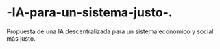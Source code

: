# -IA-para-un-sistema-justo-.
Propuesta de una IA descentralizada para un sistema económico y social más justo.
